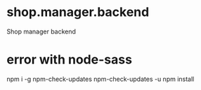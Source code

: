 # shop.manager.backend
Shop manager backend

# error with node-sass
npm i -g npm-check-updates
npm-check-updates -u
npm install
